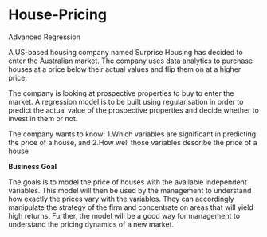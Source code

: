 # House-Pricing
Advanced Regression

A US-based housing company named Surprise Housing has decided to enter the Australian market. The company uses data analytics to purchase houses at a price below their actual values and flip them on at a higher price.

The company is looking at prospective properties to buy to enter the market. A regression model is to be built using regularisation in order to predict the actual value of the prospective properties and decide whether to invest in them or not.

The company wants to know:
1.Which variables are significant in predicting the price of a house, and
2.How well those variables describe the price of a house

<b> Business Goal </b> 

The goals is to model the price of houses with the available independent variables. This model will then be used by the management to understand how exactly the prices vary with the variables. They can accordingly manipulate the strategy of the firm and concentrate on areas that will yield high returns. Further, the model will be a good way for management to understand the pricing dynamics of a new market.
